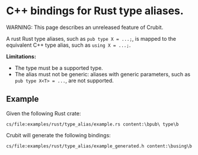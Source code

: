 # C++ bindings for Rust type aliases.

WARNING: This page describes an unreleased feature of Crubit.

A rust Rust type aliases, such as `pub type X = ...;`, is mapped to the equivalent
C++ type alias, such as `using X = ...;`.

**Limitations:**

*   The type must be a supported type.
*   The alias must not be generic: aliases with generic parameters, such as `pub
    type X<T> = ...`, are not supported.

## Example

Given the following Rust crate:

```live-snippet
cs/file:examples/rust/type_alias/example.rs content:\bpub\ type\b
```

Crubit will generate the following bindings:

```live-snippet
cs/file:examples/rust/type_alias/example_generated.h content:\busing\b
```
